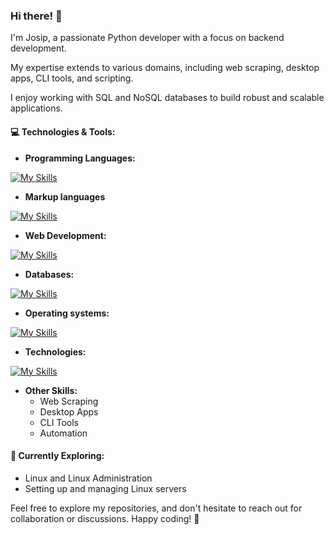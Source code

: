 ### Hi there! 👋

I'm Josip, a passionate Python developer with a focus on backend development.

My expertise extends to various domains, including web scraping, desktop apps, CLI tools, and scripting. 

I enjoy working with SQL and NoSQL databases to build robust and scalable applications.

#### 💻 Technologies & Tools:
- **Programming Languages:**

[![My Skills](https://skillicons.dev/icons?i=python,js,rust,php)](https://skillicons.dev)

- **Markup languages**

[![My Skills](https://skillicons.dev/icons?i=html,css)](https://skillicons.dev)

- **Web Development:**

[![My Skills](https://skillicons.dev/icons?i=flask,bootstrap,react)](https://skillicons.dev)
- **Databases:**

[![My Skills](https://skillicons.dev/icons?i=sqlite,mysql,redis,mongodb)](https://skillicons.dev)

- **Operating systems:**

[![My Skills](https://skillicons.dev/icons?i=windows,linux,ubuntu)](https://skillicons.dev)

- **Technologies:**

[![My Skills](https://skillicons.dev/icons?i=git,github,docker,vscode)](https://skillicons.dev)

- **Other Skills:**
  - Web Scraping
  - Desktop Apps
  - CLI Tools
  - Automation

#### 🚀 Currently Exploring:
- Linux and Linux Administration
- Setting up and managing Linux servers

Feel free to explore my repositories, and don't hesitate to reach out for collaboration or discussions. Happy coding! 🚀
